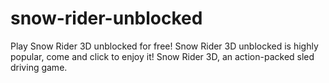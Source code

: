 # snow-rider-unblocked
Play Snow Rider 3D unblocked for free! Snow Rider 3D unblocked is highly popular, come and click to enjoy it! Snow Rider 3D, an action-packed sled driving game.
